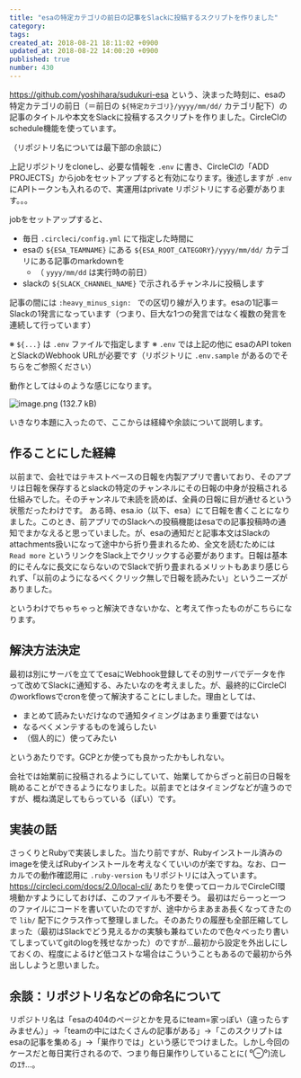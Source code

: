 ```yaml
---
title: "esaの特定カテゴリの前日の記事をSlackに投稿するスクリプトを作りました"
category: 
tags: 
created_at: 2018-08-21 18:11:02 +0900
updated_at: 2018-08-22 14:00:20 +0900
published: true
number: 430
---
```


https://github.com/yoshihara/sudukuri-esa という、決まった時刻に、esaの特定カテゴリの前日（＝前日の `${特定カテゴリ}/yyyy/mm/dd/` カテゴリ配下）の記事のタイトルや本文をSlackに投稿するスクリプトを作りました。CircleCIのschedule機能を使っています。

（リポジトリ名については最下部の余談に）

上記リポジトリをcloneし、必要な情報を `.env` に書き、CircleCIの「ADD PROJECTS」からjobをセットアップすると有効になります。後述しますが `.env` にAPIトークンも入れるので、実運用はprivate リポジトリにする必要があります。。。

jobをセットアップすると、

- 毎日 `.circleci/config.yml` にて指定した時間に
- esaの `${ESA_TEAMNAME}` にある `${ESA_ROOT_CATEGORY}/yyyy/mm/dd/` カテゴリにある記事のmarkdownを
    - （ `yyyy/mm/dd` は実行時の前日）
- slackの `${SLACK_CHANNEL_NAME}` で示されるチャンネルに投稿します

記事の間には `:heavy_minus_sign: ` での区切り線が入ります。esaの1記事＝Slackの1発言になっています（つまり、巨大な1つの発言ではなく複数の発言を連続して行っています）

※ `${...}` は `.env` ファイルで指定します
※ `.env` では上記の他に esaのAPI tokenとSlackのWebhook URLが必要です（リポジトリに `.env.sample` があるのでそちらをご参照ください）

動作としては↓のような感じになります。

![image.png (132.7 kB)](https://img.esa.io/uploads/production/attachments/1303/2018/08/21/144/433dca2e-c305-4161-9d06-94afad8ab746.png)

いきなり本題に入ったので、ここからは経緯や余談について説明します。

## 作ることにした経緯

以前まで、会社ではテキストベースの日報を内製アプリで書いており、そのアプリは日報を保存するとslackの特定のチャンネルにその日報の中身が投稿される仕組みでした。そのチャンネルで未読を読めば、全員の日報に目が通せるという状態だったわけです。
ある時、esa.io（以下、esa）にて日報を書くことになりました。このとき、前アプリでのSlackへの投稿機能はesaでの記事投稿時の通知でまかなえると思っていました。が、esaの通知だと記事本文はSlackのattachments扱いになって途中から折り畳まれるため、全文を読むためには `Read more` というリンクをSlack上でクリックする必要があります。日報は基本的にそんなに長文にならないのでSlackで折り畳まれるメリットもあまり感じられず、「以前のようになるべくクリック無しで日報を読みたい」というニーズがありました。

というわけでちゃちゃっと解決できないかな、と考えて作ったものがこちらになります。

## 解決方法決定

最初は別にサーバを立ててesaにWebhook登録してその別サーバでデータを作って改めてSlackに通知する、みたいなのを考えました。が、最終的にCircleCIのworkflowsでcronを使って解決することにしました。理由としては、

- まとめて読みたいだけなので通知タイミングはあまり重要ではない
- なるべくメンテするものを減らしたい
- （個人的に）使ってみたい

というあたりです。GCPとか使っても良かったかもしれない。

会社では始業前に投稿されるようにしていて、始業してからざっと前日の日報を眺めることができるようになりました。以前までとはタイミングなどが違うのですが、概ね満足してもらっている（ぽい）です。

## 実装の話

さっくりとRubyで実装しました。当たり前ですが、Rubyインストール済みのimageを使えばRubyインストールを考えなくていいのが楽ですね。なお、ローカルでの動作確認用に `.ruby-version` もリポジトリには入っています。https://circleci.com/docs/2.0/local-cli/ あたりを使ってローカルでCircleCI環境動かすようにしておけば、このファイルも不要そう。
最初はだらーっと一つのファイルにコードを書いていたのですが、途中からまあまあ長くなってきたので `lib/` 配下にクラス作って整理しました。そのあたりの履歴も全部圧縮してしまった（最初はSlackでどう見えるかの実験も兼ねていたので色々べったり書いてしまっていてgitのlogを残せなかった）のですが...最初から設定を外出しにしておくの、程度によるけど低コストな場合はこういうこともあるので最初から外出ししようと思いました。

## 余談：リポジトリ名などの命名について

リポジトリ名は「esaの404のページとかを見るにteam=家っぽい（違ったらすみません）」→「teamの中にはたくさんの記事がある」→「このスクリプトはesaの記事を集める」→「巣作りでは」という感じでつけました。しかし今回のケースだと毎日実行されるので、つまり毎日巣作りしていることに( ⁰⊖⁰)流しのｴｻ...。

